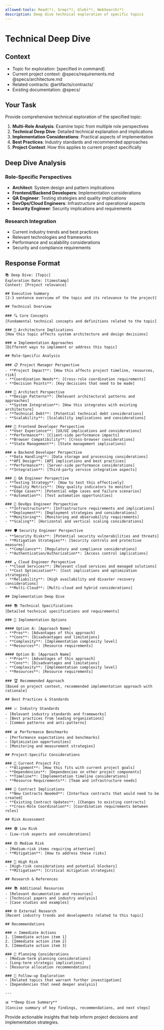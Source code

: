 ```yaml
---
allowed-tools: Read(*), Grep(*), Glob(*), WebSearch(*)
description: Deep dive technical exploration of specific topics
---
```


# Technical Deep Dive

## Context
- Topic for exploration: [specified in command]
- Current project context: @specs/requirements.md @specs/architecture.md
- Related contracts: @artifacts/contracts/
- Existing documentation: @specs/

## Your Task
Provide comprehensive technical exploration of the specified topic:

1. **Multi-Role Analysis**: Examine topic from multiple role perspectives
2. **Technical Deep Dive**: Detailed technical explanation and implications
3. **Implementation Considerations**: Practical aspects of implementation
4. **Best Practices**: Industry standards and recommended approaches
5. **Project Context**: How this applies to current project specifically

## Deep Dive Analysis

### Role-Specific Perspectives
- **Architect**: System design and pattern implications
- **Frontend/Backend Developers**: Implementation considerations
- **QA Engineer**: Testing strategies and quality implications
- **DevOps/Cloud Engineers**: Infrastructure and operational aspects
- **Security Engineer**: Security implications and requirements

### Research Integration
- Current industry trends and best practices
- Relevant technologies and frameworks
- Performance and scalability considerations
- Security and compliance requirements

## Response Format
```
📚 Deep Dive: [Topic]
Exploration Date: [timestamp]
Context: [Project relevance]

## Executive Summary
[2-3 sentence overview of the topic and its relevance to the project]

## Technical Overview

### 🔍 Core Concepts
[Fundamental technical concepts and definitions related to the topic]

### 🏢 Architecture Implications
[How this topic affects system architecture and design decisions]

### ⚙️ Implementation Approaches
[Different ways to implement or address this topic]

## Role-Specific Analysis

### 📋 Project Manager Perspective
- **Project Impact**: [How this affects project timeline, resources, risk]
- **Coordination Needs**: [Cross-role coordination requirements]
- **Decision Points**: [Key decisions that need to be made]

### 🏢 Architect Perspective
- **Design Patterns**: [Relevant architectural patterns and approaches]
- **System Integration**: [How this integrates with existing architecture]
- **Technical Debt**: [Potential technical debt considerations]
- **Scalability**: [Scalability implications and considerations]

### 🎨 Frontend Developer Perspective
- **User Experience**: [UX/UI implications and considerations]
- **Performance**: [Client-side performance impacts]
- **Browser Compatibility**: [Cross-browser considerations]
- **State Management**: [State management implications]

### ⚙️ Backend Developer Perspective
- **Data Handling**: [Data storage and processing considerations]
- **API Design**: [API implications and best practices]
- **Performance**: [Server-side performance considerations]
- **Integration**: [Third-party service integration aspects]

### 🧪 QA Engineer Perspective
- **Testing Strategy**: [How to test this effectively]
- **Quality Metrics**: [Key quality indicators to monitor]
- **Edge Cases**: [Potential edge cases and failure scenarios]
- **Automation**: [Test automation opportunities]

### 🚀 DevOps Engineer Perspective
- **Infrastructure**: [Infrastructure requirements and implications]
- **Deployment**: [Deployment strategies and considerations]
- **Monitoring**: [Monitoring and observability requirements]
- **Scaling**: [Horizontal and vertical scaling considerations]

### 🛡️ Security Engineer Perspective
- **Security Risks**: [Potential security vulnerabilities and threats]
- **Mitigation Strategies**: [Security controls and protective measures]
- **Compliance**: [Regulatory and compliance considerations]
- **Authentication/Authorization**: [Access control implications]

### ☁️ Cloud Engineer Perspective
- **Cloud Services**: [Relevant cloud services and managed solutions]
- **Cost Optimization**: [Cost implications and optimization strategies]
- **Reliability**: [High availability and disaster recovery considerations]
- **Multi-Cloud**: [Multi-cloud and hybrid considerations]

## Implementation Deep Dive

### 📚 Technical Specifications
[Detailed technical specifications and requirements]

### 🔧 Implementation Options

#### Option A: [Approach Name]
- **Pros**: [Advantages of this approach]
- **Cons**: [Disadvantages and limitations]
- **Complexity**: [Implementation complexity level]
- **Resources**: [Resource requirements]

#### Option B: [Approach Name]
- **Pros**: [Advantages of this approach]
- **Cons**: [Disadvantages and limitations]
- **Complexity**: [Implementation complexity level]
- **Resources**: [Resource requirements]

### 🏆 Recommended Approach
[Based on project context, recommended implementation approach with rationale]

## Best Practices & Standards

### 📈 Industry Standards
- [Relevant industry standards and frameworks]
- [Best practices from leading organizations]
- [Common patterns and anti-patterns]

### 📊 Performance Benchmarks
- [Performance expectations and benchmarks]
- [Optimization opportunities]
- [Monitoring and measurement strategies]

## Project-Specific Considerations

### 🎯 Current Project Fit
- **Alignment**: [How this fits with current project goals]
- **Dependencies**: [Dependencies on other project components]
- **Timeline**: [Implementation timeline considerations]
- **Resource Requirements**: [Team and infrastructure needs]

### 🔗 Contract Implications
- **New Contracts Needed**: [Interface contracts that would need to be created]
- **Existing Contract Updates**: [Changes to existing contracts]
- **Cross-Role Coordination**: [Coordination requirements between roles]

## Risk Assessment

### 🟢 Low Risk
- [Low-risk aspects and considerations]

### 🟡 Medium Risk
- [Medium-risk items requiring attention]
- **Mitigation**: [How to address these risks]

### 🔴 High Risk
- [High-risk considerations and potential blockers]
- **Mitigation**: [Critical mitigation strategies]

## Research & References

### 📚 Additional Resources
- [Relevant documentation and resources]
- [Technical papers and industry analysis]
- [Case studies and examples]

### 🌐 External Research
[Recent industry trends and developments related to this topic]

## Recommendations

### 🔥 Immediate Actions
1. [Immediate action item 1]
2. [Immediate action item 2]
3. [Immediate action item 3]

### 📅 Planning Considerations
- [Medium-term planning considerations]
- [Long-term strategic implications]
- [Resource allocation recommendations]

### 🔄 Follow-up Exploration
- [Related topics that warrant further investigation]
- [Dependencies that need deeper analysis]

---

📊 **Deep Dive Summary**
[Concise summary of key findings, recommendations, and next steps]
```

Provide actionable insights that help inform project decisions and implementation strategies.